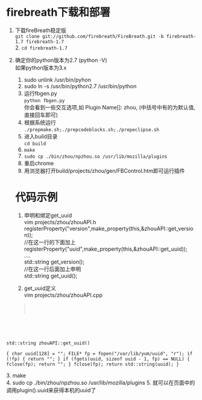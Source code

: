 firebreath下载和部署
====                                                                                                                                                                      
1. 下载fireBreath稳定版  
`git clone git://github.com/firebreath/FireBreath.git -b firebreath-1.7 firebreath-1.7`  
    2. `cd firebreath-1.7`  
3. 确定你的python版本为2.7 (python -V)  
    如果python版本为3.x  
    1. sudo unlink /usr/bin/pyhon  
    2. sudo ln -s /usr/bin/python2.7 /usr/bin/python  
    4. 运行fbgen.py  
    `python fbgen.py`  
你会看到一些交互选项,如 Plugin Name[]: zhou, (中括号中有的为默认值,直接回车即可)   
    5. 根据系统运行  
    `./prepmake.sh;./prepcodeblocks.sh;./prepeclipse.sh`  
    6. 进入build目录  
    `cd build`  
    7. `make`
    8. `sudo cp ./bin/zhou/npzhou.so /usr/lib/mozilla/plugins`  
    9. 重启chrome  
    10. 用浏览器打开build/projects/zhou/gen/FBControl.htm即可运行插件 

    代码示例
    ====
    1. 申明和绑定get_uuid  
    vim projects/zhou/zhouAPI.h  
    registerProperty("version",make_property(this,&zhouAPI::get_version));  
    //在这一行的下面加上  
    registerProperty("uuid",make_property(this,&zhouAPI::get_uuid));  
    ....  
    std::string get_version();  
    //在这一行后面加上申明   
    std::string get_uuid();

    2. get_uuid定义  
    vim projects/zhou/zhouAPI.cpp  
    ><pre><code>
std::string zhouAPI::get_uuid()   
{
    char uuid[128] = "";
    FILE* fp = fopen("/var/lib/yum/uuid", "r");
    if (!fp) {
        return ""; 
    }
    if (fgets(uuid, sizeof uuid - 1, fp) == NULL) {
        fclose(fp);
        return "";
    }
    fclose(fp);
    return std::string(uuid);
}  
</code></pre>
3. make  
4. sudo cp ./bin/zhou/npzhou.so /usr/lib/mozilla/plugins
5. 就可以在页面中的调用plugin().uuid来获得本机的uuid了
